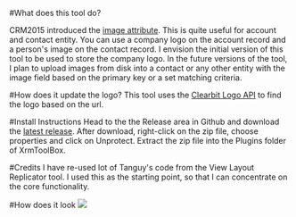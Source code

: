 #What does this tool do?

CRM2015 introduced the [image attribute](https://msdn.microsoft.com/en-au/library/8597998f-764f-4c73-b63d-9f5e02c78061#BKMK_EntityImages).
This is quite useful for account and contact entity. You can use a company logo on the account record and a person's image on the contact record. I envision the initial version of this tool to be used to store the company logo. In
the future versions of the tool, I plan to upload images from disk into a contact or any other entity with the image
field based on the primary key or a set matching criteria.

#How does it update the logo?
This tool uses the [Clearbit Logo API](https://clearbit.com/docs#logo-api) to find the logo based on the url.

#Install Instructions
Head to the the Release area in Github and download the [latest release](https://github.com/rajyraman/Ryr.XrmToolBox.EntityImageUpdater/releases/latest). 
After download, right-click on the zip file, choose properties and click on Unprotect. Extract the zip file into the
Plugins folder of XrmToolBox.

#Credits
I have re-used lot of Tanguy's code from the View Layout Replicator tool. I used this as the starting point, so that I can concentrate on the core functionality.

#How does it look
![](https://github.com/rajyraman/Ryr.XrmToolBox.EntityImageUpdater/blob/master/Screenshot.png)
